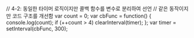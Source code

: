 // 4-2: 동일한 타이머 로직이지만 콜백 함수를 변수로 분리하여 선언
// 같은 동작이지만 코드 구조를 개선함
var count = 0;
var cbFunc = function() {
  console.log(count);
  if (++count > 4) clearInterval(timer);
};
var timer = setInterval(cbFunc, 300);

